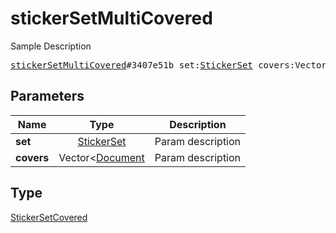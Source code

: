 # stickerSetMultiCovered

Sample Description

<pre>
<a href="../constructor/stickerSetMultiCovered.md">stickerSetMultiCovered</a>#3407e51b set:<a href="../type/StickerSet.md">StickerSet</a> covers:Vector&lt;<a href="../type/Document.md">Document</a>&gt; = <a href="../type/StickerSetCovered.md">StickerSetCovered</a>;
</pre>

## Parameters

| Name | Type | Description |
|------|:----:|-------------|
| **set** | [StickerSet](../type/StickerSet.md) | Param description |
| **covers** | Vector<[Document](../type/Document.md) | Param description |

## Type

[StickerSetCovered](../type/StickerSetCovered.md)
